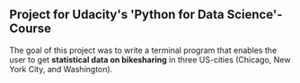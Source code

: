 ## Project for Udacity's 'Python for Data Science'-Course

The goal of this project was to write a terminal program
that enables the user to get **statistical data on bikesharing**
in three US-cities (Chicago, New York City, and Washington).
